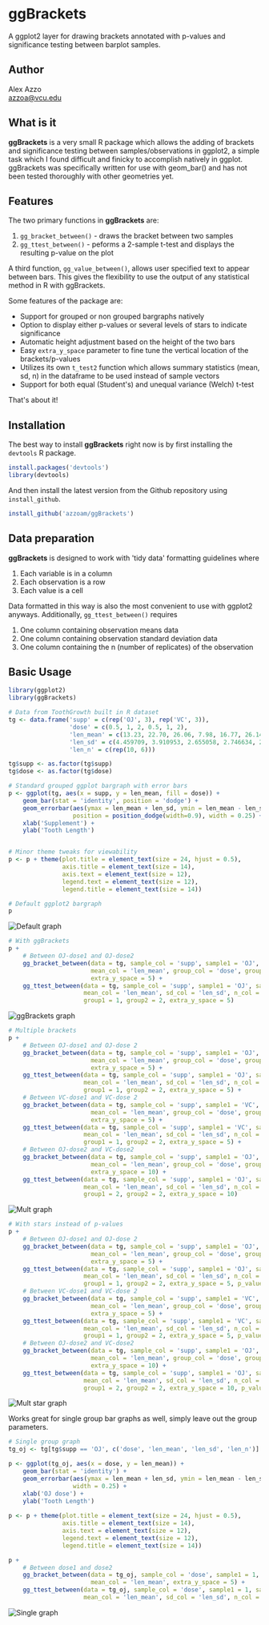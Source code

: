# ggBrackets
A ggplot2 layer for drawing brackets annotated with p-values and significance 
testing between barplot samples.

## Author

Alex Azzo  
<azzoa@vcu.edu>

## What is it

**ggBrackets** is a very small R package which allows the adding of
brackets and significance testing between samples/observations in
ggplot2, a simple task which I found difficult and finicky to accomplish 
natively in ggplot.  ggBrackets was specifically written for use with 
geom_bar() and has not been tested thoroughly with other geometries yet.  

## Features

The two primary functions in **ggBrackets** are:

1. `gg_bracket_between()` - draws the bracket between two samples  
2. `gg_ttest_between()` - peforms a 2-sample t-test and displays the
resulting p-value on the plot

A third function, `gg_value_between()`, allows user specified text to appear 
between bars.  This gives the flexibility to use the output of any statistical 
method in R with ggBrackets.

Some features of the package are:

- Support for grouped or non grouped bargraphs natively  
- Option to display either p-values or several levels of stars
to indicate significance  
- Automatic height adjustment based on the height of the two bars  
- Easy `extra_y_space` parameter to fine tune the vertical location of
the brackets/p-values  
- Utilizes its own `t_test2` function which allows summary statistics
(mean, sd, n) in the dataframe to be used instead of sample vectors  
- Support for both equal (Student's) and unequal variance (Welch) t-test  

That's about it!

## Installation

The best way to install **ggBrackets** right now is by first installing
the `devtools` R package.

```r
install.packages('devtools')
library(devtools)
```

And then install the latest version from the Github repository using
`install_github`.

```r
install_github('azzoam/ggBrackets')
```

## Data preparation

**ggBrackets** is designed to work with 'tidy data' formatting guidelines
where

1. Each variable is in a column  
2. Each observation is a row  
3. Each value is a cell

Data formatted in this way is also the most convenient to use with 
ggplot2 anyways.  Additionally, `gg_ttest_between()` requires

1. One column containing observation means data  
2. One column containing observation standard deviation data  
3. One column containing the n (number of replicates) of the observation

## Basic Usage

```r
library(ggplot2)
library(ggBrackets)

# Data from ToothGrowth built in R dataset
tg <- data.frame('supp' = c(rep('OJ', 3), rep('VC', 3)),
                 'dose' = c(0.5, 1, 2, 0.5, 1, 2),
                 'len_mean' = c(13.23, 22.70, 26.06, 7.98, 16.77, 26.14),
                 'len_sd' = c(4.459709, 3.910953, 2.655058, 2.746634, 2.515309, 4.797731),
                 'len_n' = c(rep(10, 6)))

tg$supp <- as.factor(tg$supp)
tg$dose <- as.factor(tg$dose)

# Standard grouped ggplot bargraph with error bars
p <- ggplot(tg, aes(x = supp, y = len_mean, fill = dose)) +
    geom_bar(stat = 'identity', position = 'dodge') +
    geom_errorbar(aes(ymax = len_mean + len_sd, ymin = len_mean - len_sd),
                  position = position_dodge(width=0.9), width = 0.25) +
    xlab('Supplement') +
    ylab('Tooth Length')


# Minor theme tweaks for viewability 
p <- p + theme(plot.title = element_text(size = 24, hjust = 0.5),
               axis.title = element_text(size = 14),
               axis.text = element_text(size = 12),
               legend.text = element_text(size = 12),
               legend.title = element_text(size = 14))

# Default ggplot2 bargraph
p

```

![Default graph](img/Rplot1.png)

```r
# With ggBrackets
p + 
    # Between OJ-dose1 and OJ-dose2
    gg_bracket_between(data = tg, sample_col = 'supp', sample1 = 'OJ', sample2 = 'OJ', 
                       mean_col = 'len_mean', group_col = 'dose', group1 = 1, group2 = 2,
                       extra_y_space = 5) +
    gg_ttest_between(data = tg, sample_col = 'supp', sample1 = 'OJ', sample2 = 'OJ', 
                     mean_col = 'len_mean', sd_col = 'len_sd', n_col = 'len_n', group_col = 'dose',
                     group1 = 1, group2 = 2, extra_y_space = 5)

```

![ggBrackets graph](img/Rplot2.png)

```r
# Multiple brackets
p + 
    # Between OJ-dose1 and OJ-dose 2
    gg_bracket_between(data = tg, sample_col = 'supp', sample1 = 'OJ', sample2 = 'OJ', 
                       mean_col = 'len_mean', group_col = 'dose', group1 = 1, group2 = 2,
                       extra_y_space = 5) +
    gg_ttest_between(data = tg, sample_col = 'supp', sample1 = 'OJ', sample2 = 'OJ', 
                     mean_col = 'len_mean', sd_col = 'len_sd', n_col = 'len_n', group_col = 'dose',
                     group1 = 1, group2 = 2, extra_y_space = 5) +
    # Between VC-dose1 and VC-dose 2
    gg_bracket_between(data = tg, sample_col = 'supp', sample1 = 'VC', sample2 = 'VC', 
                       mean_col = 'len_mean', group_col = 'dose', group1 = 1, group2 = 2,
                       extra_y_space = 5) +
    gg_ttest_between(data = tg, sample_col = 'supp', sample1 = 'VC', sample2 = 'VC', 
                     mean_col = 'len_mean', sd_col = 'len_sd', n_col = 'len_n', group_col = 'dose',
                     group1 = 1, group2 = 2, extra_y_space = 5) +
    # Between OJ-dose2 and VC-dose2
    gg_bracket_between(data = tg, sample_col = 'supp', sample1 = 'OJ', sample2 = 'VC', 
                       mean_col = 'len_mean', group_col = 'dose', group1 = 2, group2 = 2,
                       extra_y_space = 10) +
    gg_ttest_between(data = tg, sample_col = 'supp', sample1 = 'OJ', sample2 = 'VC', 
                     mean_col = 'len_mean', sd_col = 'len_sd', n_col = 'len_n', group_col = 'dose',
                     group1 = 2, group2 = 2, extra_y_space = 10)

```

![Mult graph](img/Rplot_mul.png)

```r
# With stars instead of p-values
p + 
    # Between OJ-dose1 and OJ-dose 2
    gg_bracket_between(data = tg, sample_col = 'supp', sample1 = 'OJ', sample2 = 'OJ', 
                       mean_col = 'len_mean', group_col = 'dose', group1 = 1, group2 = 2,
                       extra_y_space = 5) +
    gg_ttest_between(data = tg, sample_col = 'supp', sample1 = 'OJ', sample2 = 'OJ', 
                     mean_col = 'len_mean', sd_col = 'len_sd', n_col = 'len_n', group_col = 'dose',
                     group1 = 1, group2 = 2, extra_y_space = 5, p_value_star = T) +
    # Between VC-dose1 and VC-dose 2
    gg_bracket_between(data = tg, sample_col = 'supp', sample1 = 'VC', sample2 = 'VC', 
                       mean_col = 'len_mean', group_col = 'dose', group1 = 1, group2 = 2,
                       extra_y_space = 5) +
    gg_ttest_between(data = tg, sample_col = 'supp', sample1 = 'VC', sample2 = 'VC', 
                     mean_col = 'len_mean', sd_col = 'len_sd', n_col = 'len_n', group_col = 'dose',
                     group1 = 1, group2 = 2, extra_y_space = 5, p_value_star = T) +
    # Between OJ-dose2 and VC-dose2
    gg_bracket_between(data = tg, sample_col = 'supp', sample1 = 'OJ', sample2 = 'VC', 
                       mean_col = 'len_mean', group_col = 'dose', group1 = 2, group2 = 2,
                       extra_y_space = 10) +
    gg_ttest_between(data = tg, sample_col = 'supp', sample1 = 'OJ', sample2 = 'VC', 
                     mean_col = 'len_mean', sd_col = 'len_sd', n_col = 'len_n', group_col = 'dose',
                     group1 = 2, group2 = 2, extra_y_space = 10, p_value_star = T)

```

![Mult star graph](img/Rplot_mul_stars.png)

Works great for single group bar graphs as well, simply leave out the group parameters.

```r
# Single group graph
tg_oj <- tg[tg$supp == 'OJ', c('dose', 'len_mean', 'len_sd', 'len_n')]

p <- ggplot(tg_oj, aes(x = dose, y = len_mean)) +
    geom_bar(stat = 'identity') +
    geom_errorbar(aes(ymax = len_mean + len_sd, ymin = len_mean - len_sd),
                  width = 0.25) +
    xlab('OJ dose') +
    ylab('Tooth Length')
    
p <- p + theme(plot.title = element_text(size = 24, hjust = 0.5),
               axis.title = element_text(size = 14),
               axis.text = element_text(size = 12),
               legend.text = element_text(size = 12),
               legend.title = element_text(size = 14))

p +
    # Between dose1 and dose2
    gg_bracket_between(data = tg_oj, sample_col = 'dose', sample1 = 1, sample2 = 2, 
                       mean_col = 'len_mean', extra_y_space = 5) +
    gg_ttest_between(data = tg_oj, sample_col = 'dose', sample1 = 1, sample2 = 2, 
                     mean_col = 'len_mean', sd_col = 'len_sd', n_col = 'len_n', extra_y_space = 5)

```

![Single graph](img/Rplot_single.png)

